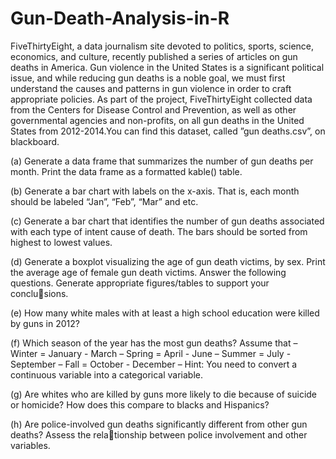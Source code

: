 # Gun-Death-Analysis-in-R
FiveThirtyEight, a data journalism site devoted to politics, sports, science, economics,
and culture, recently published a series of articles on gun deaths in America. Gun violence in the
United States is a significant political issue, and while reducing gun deaths is a noble goal, we must first
understand the causes and patterns in gun violence in order to craft appropriate policies. As part of the
project, FiveThirtyEight collected data from the Centers for Disease Control and Prevention, as well as
other governmental agencies and non-profits, on all gun deaths in the United States from 2012-2014.You
can find this dataset, called ”gun deaths.csv”, on blackboard.

(a) Generate a data frame that summarizes the number of gun deaths per month. Print the data
frame as a formatted kable() table.

(b) Generate a bar chart with labels on the x-axis. That is, each month should be labeled “Jan”,
“Feb”, “Mar” and etc.

(c) Generate a bar chart that identifies the number of gun deaths associated with each type of intent
cause of death. The bars should be sorted from highest to lowest values.

(d) Generate a boxplot visualizing the age of gun death victims, by sex. Print the average age of
female gun death victims.
Answer the following questions. Generate appropriate figures/tables to support your conclusions.

(e) How many white males with at least a high school education were killed by guns in 2012?

(f) Which season of the year has the most gun deaths? Assume that
– Winter = January - March
– Spring = April - June
– Summer = July - September
– Fall = October - December
– Hint: You need to convert a continuous variable into a categorical variable.

(g) Are whites who are killed by guns more likely to die because of suicide or homicide? How does
this compare to blacks and Hispanics?

(h) Are police-involved gun deaths significantly different from other gun deaths? Assess the relationship between police involvement and other variables.

